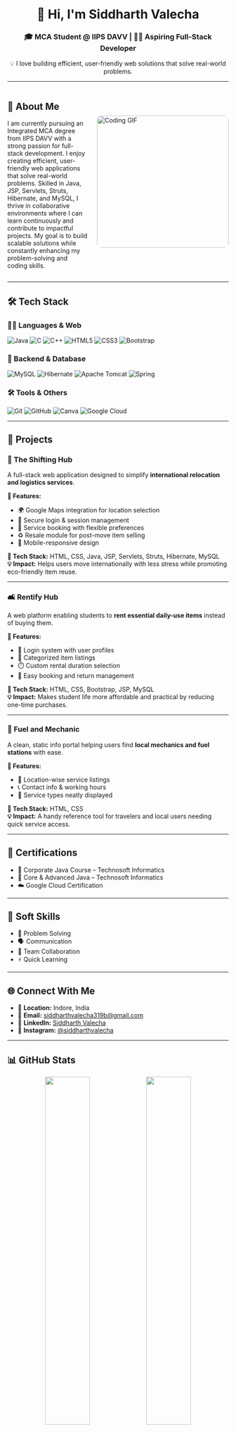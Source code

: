 <h1 align="center">👋 Hi, I'm Siddharth Valecha</h1>
<h3 align="center">🎓 MCA Student @ IIPS DAVV | 👨‍💻 Aspiring Full-Stack Developer</h3>
<p align="center">💡 I love building efficient, user-friendly web solutions that solve real-world problems.</p>

---

<div style="display: flex; align-items: center; justify-content: space-between; gap: 20px;">
  <div style="flex: 1;">
    
## 💫 About Me

I am currently pursuing an Integrated MCA degree from IIPS DAVV with a strong passion for full-stack development. I enjoy creating efficient, user-friendly web applications that solve real-world problems. Skilled in Java, JSP, Servlets, Struts, Hibernate, and MySQL, I thrive in collaborative environments where I can learn continuously and contribute to impactful projects. My goal is to build scalable solutions while constantly enhancing my problem-solving and coding skills.

  </div>

  <img src="[![image](https://github.com/user-attachments/assets/c6b9f483-449f-42c3-8f33-d544d39bc207](https://camo.githubusercontent.com/129463490889ef4c7bcdfaeb4afa3f6e93b223ead98b5021b175085440da90e2/68747470733a2f2f692e726564642e69742f6e38616777367a32736d7962312e676966))
" alt="Coding GIF" width="300" style="border-radius: 10px;" />
</div>

---

## 🛠️ Tech Stack

### 👨‍💻 Languages & Web
![Java](https://img.shields.io/badge/Java-%23ED8B00.svg?style=for-the-badge&logo=openjdk&logoColor=white)
![C](https://img.shields.io/badge/C-%2300599C.svg?style=for-the-badge&logo=c&logoColor=white)
![C++](https://img.shields.io/badge/C++-%2300599C.svg?style=for-the-badge&logo=c%2B%2B&logoColor=white)
![HTML5](https://img.shields.io/badge/HTML5-%23E34F26.svg?style=for-the-badge&logo=html5&logoColor=white)
![CSS3](https://img.shields.io/badge/CSS3-%231572B6.svg?style=for-the-badge&logo=css3&logoColor=white)
![Bootstrap](https://img.shields.io/badge/Bootstrap-%238511FA.svg?style=for-the-badge&logo=bootstrap&logoColor=white)

### 🧠 Backend & Database
![MySQL](https://img.shields.io/badge/MySQL-4479A1.svg?style=for-the-badge&logo=mysql&logoColor=white)
![Hibernate](https://img.shields.io/badge/Hibernate-59666C?style=for-the-badge&logo=Hibernate&logoColor=white)
![Apache Tomcat](https://img.shields.io/badge/Tomcat-%23F8DC75.svg?style=for-the-badge&logo=apache-tomcat&logoColor=black)
![Spring](https://img.shields.io/badge/Spring-%236DB33F.svg?style=for-the-badge&logo=spring&logoColor=white)

### 🛠 Tools & Others
![Git](https://img.shields.io/badge/Git-%23F05033.svg?style=for-the-badge&logo=git&logoColor=white)
![GitHub](https://img.shields.io/badge/GitHub-%23121011.svg?style=for-the-badge&logo=github&logoColor=white)
![Canva](https://img.shields.io/badge/Canva-%2300C4CC.svg?style=for-the-badge&logo=Canva&logoColor=white)
![Google Cloud](https://img.shields.io/badge/GoogleCloud-%234285F4.svg?style=for-the-badge&logo=google-cloud&logoColor=white)

---

## 💼 Projects

### 🚛 The Shifting Hub
A full-stack web application designed to simplify **international relocation and logistics services**.

**🔹 Features:**
- 🌍 Google Maps integration for location selection  
- 🔐 Secure login & session management  
- 📅 Service booking with flexible preferences  
- ♻️ Resale module for post-move item selling  
- 📱 Mobile-responsive design

**🧰 Tech Stack:** HTML, CSS, Java, JSP, Servlets, Struts, Hibernate, MySQL  
**💡 Impact:** Helps users move internationally with less stress while promoting eco-friendly item reuse.

---

### 🛋️ Rentify Hub
A web platform enabling students to **rent essential daily-use items** instead of buying them.

**🔹 Features:**
- 🔑 Login system with user profiles  
- 🛒 Categorized item listings  
- ⏱️ Custom rental duration selection  
- 🔄 Easy booking and return management  

**🧰 Tech Stack:** HTML, CSS, Bootstrap, JSP, MySQL  
**💡 Impact:** Makes student life more affordable and practical by reducing one-time purchases.

---

### 🔧 Fuel and Mechanic
A clean, static info portal helping users find **local mechanics and fuel stations** with ease.

**🔹 Features:**
- 📍 Location-wise service listings  
- 📞 Contact info & working hours  
- 🧾 Service types neatly displayed  

**🧰 Tech Stack:** HTML, CSS  
**💡 Impact:** A handy reference tool for travelers and local users needing quick service access.

---

## 📜 Certifications

- 🏅 Corporate Java Course – Technosoft Informatics  
- 🏅 Core & Advanced Java – Technosoft Informatics  
- ☁️ Google Cloud Certification  

---

## 🤝 Soft Skills

- 🧠 Problem Solving  
- 🗣️ Communication  
- 🤝 Team Collaboration  
- ⚡ Quick Learning

---

## 🌐 Connect With Me

- 📍 **Location:** Indore, India  
- 📧 **Email:** siddharthvalecha319b@gmail.com  
- 🔗 **LinkedIn:** [Siddharth Valecha](https://www.linkedin.com/in/siddharth-valecha)  
- 📸 **Instagram:** [@siddharthvalecha](https://instagram.com/siddharthvalecha)

---

## 📊 GitHub Stats

<p align="center">
  <img src="https://github-readme-stats.vercel.app/api?username=siddharthvalecha&theme=dark&hide_border=false&include_all_commits=true&count_private=true" width="45%" />
  <img src="https://nirzak-streak-stats.vercel.app/?user=siddharthvalecha&theme=dark&hide_border=false" width="45%" />
</p>

<p align="center">
  <img src="https://github-readme-stats.vercel.app/api/top-langs/?username=siddharthvalecha&theme=dark&hide_border=false&layout=compact" width="45%" />
</p>

---

<p align="center">
  <img src="https://visitcount.itsvg.in/api?id=siddharthvalecha&label=Profile%20Views&color=12&icon=5" />
</p>

---

_“Striving to code solutions that make life simpler, one line at a time.”_
